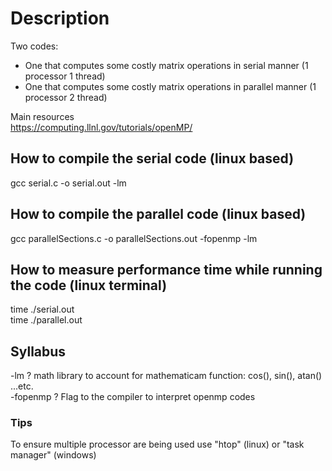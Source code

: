 # Description
Two codes:   
+ One that computes some costly matrix operations in serial manner (1 processor 1 thread) 
+ One that computes some costly matrix operations in parallel manner (1 processor 2 thread) 

Main resources  
https://computing.llnl.gov/tutorials/openMP/




## How to compile the serial code (linux based)
gcc serial.c -o serial.out -lm

## How to compile the parallel code (linux based)
gcc parallelSections.c -o parallelSections.out -fopenmp -lm

## How to measure performance time while running the code (linux terminal)
time ./serial.out  
time ./parallel.out

 
## Syllabus  
-lm ? math library to account for mathematicam function: cos(), sin(), atan() ...etc.  
-fopenmp ? Flag to the compiler to interpret openmp codes


### Tips
To ensure multiple processor are being used use "htop" (linux) or "task manager" (windows)
